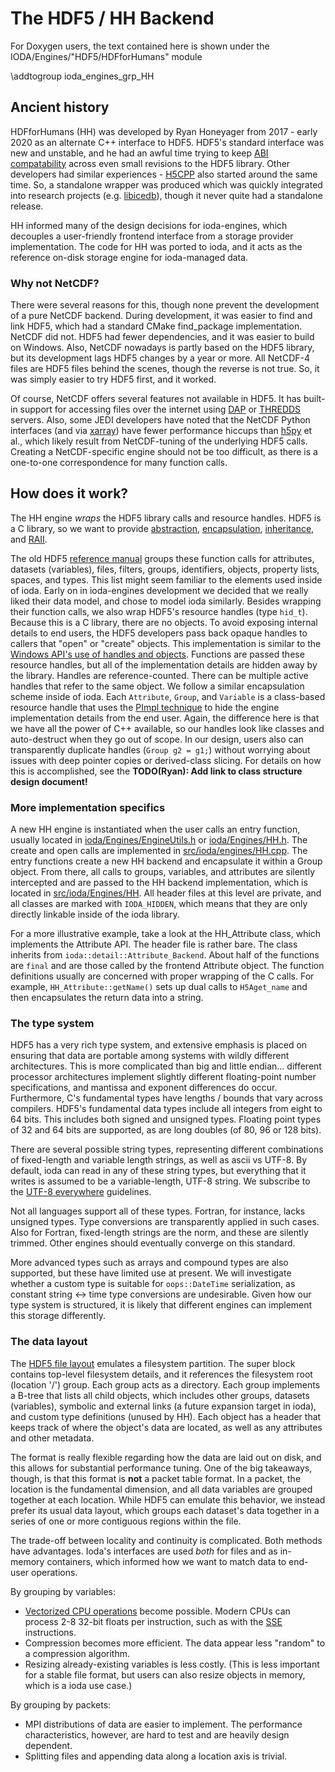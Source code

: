 # The HDF5 / HH Backend

For Doxygen users, the text contained here is shown under 
the IODA/Engines/"HDF5/HDFforHumans" module

\addtogroup ioda_engines_grp_HH

## Ancient history

HDFforHumans (HH) was developed by Ryan Honeyager from 2017 - early 2020 as an alternate
C++ interface to HDF5. HDF5's standard interface was new and unstable, and
he had an awful time trying to keep [ABI compatability](https://en.wikipedia.org/wiki/Application_binary_interface)
across even small revisions to the HDF5 library. Other developers had
similar experiences - [H5CPP](http://h5cpp.org/) also started around the same time.
So, a standalone wrapper was produced which was quickly integrated into
research projects (e.g. [libicedb](https://github.com/rhoneyager/libicedb)),
though it never quite had a standalone release.

HH informed many of the design decisions for ioda-engines, which decouples
a user-friendly frontend interface from a storage provider implementation.
The code for HH was ported to ioda, and it acts as the reference on-disk
storage engine for ioda-managed data.

### Why not NetCDF?

There were several reasons for this, though none prevent the development
of a pure NetCDF backend. During development, it was easier to find and link
HDF5, which had a standard CMake find_package implementation. NetCDF did not.
HDF5 had fewer dependencies, and it was easier to build on Windows. Also,
NetCDF nowadays is partly based on the HDF5 library, but its development
lags HDF5 changes by a year or more. All NetCDF-4 files are HDF5 files
behind the scenes, though the reverse is not true. So, it was simply easier
to try HDF5 first, and it worked.

Of course, NetCDF offers several features not available in HDF5. It has
built-in support for accessing files over the internet using
[DAP](https://en.wikipedia.org/wiki/OPeNDAP) or
[THREDDS](https://www.unidata.ucar.edu/software/tds/current/)
servers. Also, some JEDI developers have noted that the NetCDF Python interfaces
(and via [xarray](http://xarray.pydata.org/en/stable/)) have fewer performance
hiccups than [h5py](https://www.h5py.org/) et al., which likely result from
NetCDF-tuning of the underlying HDF5 calls. Creating a NetCDF-specific
engine should not be too difficult, as there is a one-to-one correspondence
for many function calls.

## How does it work?

The HH engine *wraps* the HDF5 library calls and resource
handles. HDF5 is a C library, so we want to provide
[abstraction](https://www.geeksforgeeks.org/abstraction-in-c/),
[encapsulation](https://www.geeksforgeeks.org/encapsulation-in-c/),
[inheritance](https://www.geeksforgeeks.org/inheritance-in-c/),
and [RAII](https://en.cppreference.com/w/cpp/language/raii).

The old HDF5 [reference manual](https://support.hdfgroup.org/HDF5/doc/RM/RM_H5Front.html)
groups these function calls for attributes, datasets (variables), files,
filters, groups, identifiers, objects, property lists, spaces, and types.
This list might seem familiar to the elements used inside of ioda. Early on
in ioda-engines development we decided that we really liked their data model,
and chose to model ioda similarly. Besides wrapping their function calls, we
also wrap HDF5's resource handles (type ```hid_t```). Because this is a C
library, there are no objects. To avoid exposing internal details to end users,
the HDF5 developers pass back opaque handles to callers that "open" or
"create" objects. This implementation is similar to the [Windows API's use of
handles and objects](https://docs.microsoft.com/en-us/windows/win32/sysinfo/handles-and-objects).
Functions are passed these resource handles, but all of the implementation
details are hidden away by the library. Handles are reference-counted. There
can be multiple active handles that refer to the same object. We follow a similar
encapsulation scheme inside of ioda. Each ```Attribute```, ```Group```, and ```Variable```
is a class-based resource handle that uses the
[PImpl technique](https://en.cppreference.com/w/cpp/language/pimpl) to hide the
engine implementation details from the end user. Again, the difference here
is that we have all the power of C++ available, so our handles look like classes
and auto-destruct when they go out of scope. In our design, users also can
transparently duplicate handles (```Group g2 = g1;```) without worrying about
issues with deep pointer copies or derived-class slicing. For details on how this
is accomplished, see the **TODO(Ryan): Add link to class structure design document!**

### More implementation specifics

A new HH engine is instantiated when the user calls an entry function, usually
located in [ioda/Engines/EngineUtils.h](https://github.com/JCSDA-internal/ioda/blob/develop/src/engines/ioda/include/ioda/Engines/EngineUtils.h)
or [ioda/Engines/HH.h](https://github.com/JCSDA-internal/ioda/blob/develop/src/engines/ioda/include/ioda/Engines/HH.h).
The create and open calls are implemented in [src/ioda/engines/HH.cpp](https://github.com/JCSDA-internal/ioda/blob/develop/src/engines/ioda/src/ioda/Engines/HH.cpp).
The entry functions create a new HH backend and encapsulate it within a Group object. From
there, all calls to groups, variables, and attributes are silently intercepted and are
passed to the HH backend implementation, which is located in
[src/ioda/Engines/HH](https://github.com/JCSDA-internal/ioda/tree/develop/src/engines/ioda/src/ioda/Engines/HH).
All header files at this level are private, and all classes are marked with ```IODA_HIDDEN```,
which means that they are only directly linkable inside of the ioda library.

For a more illustrative example, take a look at the HH_Attribute class, which
implements the Attribute API. The header file is rather bare. The class inherits
from ```ioda::detail::Attribute_Backend```. About half of the functions are ```final``` and
are those called by the frontend Attribute object. The function definitions usually
are concerned with proper wrapping of the C calls. For example, ```HH_Attribute::getName()```
sets up dual calls to ```H5Aget_name``` and then encapsulates the return
data into a string.

### The type system

HDF5 has a very rich type system, and extensive emphasis is placed
on ensuring that data are portable among systems with wildly different
architectures. This is more complicated than big and little endian... different
processor architectures implement slightly different floating-point number
specifications, and mantissa and exponent differences do occur. Furthermore,
C's fundamental types have lengths / bounds that vary across compilers.
HDF5's fundamental data types include all integers from eight to 64 bits.
This includes both signed and unsigned types. Floating
point types of 32 and 64 bits are supported, as are long doubles (of 80, 96 or 128 bits).

There are several possible string types, representing different combinations of
fixed-length and variable length strings, as well as ascii vs UTF-8. By default,
ioda can read in any of these string types, but everything that it writes is
assumed to be a variable-length, UTF-8 string. We subscribe to the
[UTF-8 everywhere](http://utf8everywhere.org/) guidelines.

Not all languages support all of these types. Fortran, for instance, lacks unsigned
types. Type conversions are transparently applied in such cases. Also for Fortran,
fixed-length strings are the norm, and these are silently trimmed. Other engines
should eventually converge on this standard.

More advanced types such as arrays and compound types are also supported, but these
have limited use at present. We will investigate whether a custom type is suitable
for ``oops::DateTime`` serialization, as constant string <-> time type conversions
are undesirable. Given how our type system is structured, it is likely that
different engines can implement this storage differently.

### The data layout

The [HDF5 file layout](https://support.hdfgroup.org/HDF5/doc/H5.intro.html#Intro-FileTech)
emulates a filesystem partition. The super block contains top-level
filesystem details, and it references the filesystem root (location '/') group.
Each group acts as a directory. Each group implements a B-tree that lists all child
objects, which includes other groups, datasets (variables), symbolic and external
links (a future expansion target in ioda), and custom type definitions (unused by HH). Each object has a header that keeps track
of where the object's data are located, as well as any attributes and other metadata.

The format is really flexible regarding how the data are laid out on disk, and
this allows for substantial performance tuning. One of the big takeaways, though,
is that this format is **not** a packet table format. In a packet, the location
is the fundamental dimension, and all data variables are grouped together at each
location. While HDF5 can emulate this behavior, we instead prefer its usual data layout,
which groups each dataset's data together in a series of one or more
contiguous regions within the file.

The trade-off between locality and continuity is complicated. Both methods have advantages.
Ioda's interfaces are used *both* for files and as in-memory containers, which informed how
we want to match data to end-user operations.

By grouping by variables:
- [Vectorized CPU operations](https://en.wikipedia.org/wiki/Vectorization) become possible.
  Modern CPUs can process 2-8 32-bit floats per instruction, such as with the [SSE](https://en.wikipedia.org/wiki/Streaming_SIMD_Extensions) instructions.
- Compression becomes more efficient. The data appear less "random" to a compression algorithm.
- Resizing already-existing variables is less costly. (This is less important for
  a stable file format, but users can also resize objects in memory, which is a ioda use case.)

By grouping by packets:
- MPI distributions of data are easier to implement. The performance characteristics, however,
  are hard to test and are heavily design dependent.
- Splitting files and appending data along a location axis is trivial.
